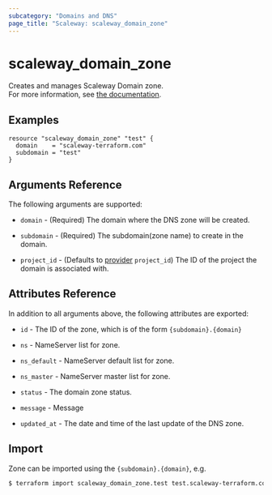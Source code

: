 ```yaml
---
subcategory: "Domains and DNS"
page_title: "Scaleway: scaleway_domain_zone"
---
```


# scaleway_domain_zone

Creates and manages Scaleway Domain zone.  
For more information, see [the documentation](https://www.scaleway.com/en/docs/network/domains-and-dns/how-to/configure-dns-zones/).

## Examples


```hcl
resource "scaleway_domain_zone" "test" {
  domain    = "scaleway-terraform.com"
  subdomain = "test"
}
```

## Arguments Reference

The following arguments are supported:

- `domain` - (Required) The domain where the DNS zone will be created.

- `subdomain` - (Required) The subdomain(zone name) to create in the domain.

- `project_id` - (Defaults to [provider](../index.md#project_id) `project_id`) The ID of the project the domain is associated with.


## Attributes Reference

In addition to all arguments above, the following attributes are exported:

- `id` - The ID of the zone, which is of the form `{subdomain}.{domain}`

- `ns` - NameServer list for zone.

- `ns_default` - NameServer default list for zone.

- `ns_master` - NameServer master list for zone.

- `status` - The domain zone status.

- `message` - Message

- `updated_at` - The date and time of the last update of the DNS zone.

## Import

Zone can be imported using the `{subdomain}.{domain}`, e.g.

```bash
$ terraform import scaleway_domain_zone.test test.scaleway-terraform.com
```
